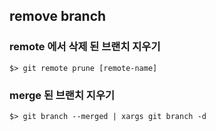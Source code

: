 ## remove branch

### remote 에서 삭제 된 브랜치 지우기  
```
$> git remote prune [remote-name] 
```


### merge 된 브랜치 지우기 

```
$> git branch --merged | xargs git branch -d
```



